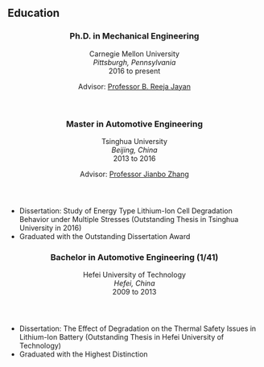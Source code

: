 <section class="thirteen columns" markdown="1">

# Education

<article>
<header>
<h1>Ph.D. in Mechanical Engineering</h1>
<span>Carnegie Mellon University</span>
<span><address>Pittsburgh, Pennsylvania</address><time>2016 to present</time></span>

<span>Advisor: [Professor B. Reeja Jayan](http://jayanlab.com/)</span>
</header>
</article>
<article markdown="1">
<header>
<h1>Master in Automotive Engineering</h1>
<span>Tsinghua University </span>
<span><address>Beijing, China</address><time>2013 to 2016</time></span>

<span>Advisor: [Professor Jianbo Zhang](http://thueps.org/html/en/) </span>
</header>

* Dissertation: Study of Energy Type Lithium-Ion Cell Degradation Behavior under Multiple Stresses (Outstanding Thesis in Tsinghua University in 2016)
* Graduated with the Outstanding Dissertation Award

</article>
<article markdown="1">
<header>
<h1>Bachelor in Automotive Engineering (1/41)</h1>
<span>Hefei University of Technology</span>
<span><address>Hefei, China</address><time>2009 to 2013</time></span>
</header>

* Dissertation: The Effect of Degradation on the Thermal Safety Issues in Lithium-Ion Battery (Outstanding Thesis in Hefei University of Technology)</em>
* Graduated with the Highest Distinction

</article>
</section>
